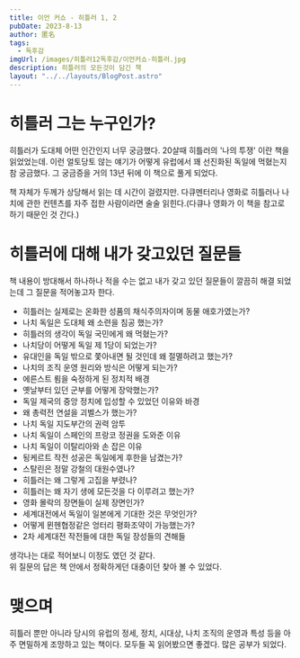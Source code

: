 ```yaml
---
title: 이언 커쇼 - 히틀러 1, 2
pubDate: 2023-8-13
author: 匿名
tags:
  - 독후감
imgUrl: /images/히틀러12독후감/이언커쇼-히틀러.jpg
description: 히틀러의 모든것이 담긴 책
layout: "../../layouts/BlogPost.astro"
---
```


# 히틀러 그는 누구인가?
히틀러가 도대체 어떤 인간인지 너무 궁금했다. 20살때 히틀러의 '나의 투쟁' 이란 책을 읽었었는데. 이런 얼토당토 않는 얘기가 어떻게 유럽에서 꽤 선진화된 독일에 먹혔는지 참 궁금했다. 그 궁금증을 거의 13년 뒤에 이 책으로 풀게 되었다.    

책 자체가 두께가 상당해서 읽는 데 시간이 걸렸지만. 다큐멘터리나 영화로 히틀러나 나치에 관한 컨텐츠를 자주 접한 사람이라면 술술 읽힌다.(다큐나 영화가 이 책을 참고로 하기 때문인 것 간다.)

# 히틀러에 대해 내가 갖고있던 질문들
책 내용이 방대해서 하나하나 적을 수는 없고 내가 갖고 있던 질문들이 깔끔히 해결 되었는데 그 질문을 적어놓고자 한다.

- 히틀러는 실제로는 온화한 성품의 채식주의자이며 동물 애호가였는가?
- 나치 독일은 도대체 왜 소련을 침공 했는가?
- 히틀러의 생각이 독일 국민에게 왜 먹혔는가?
- 나치당이 어떻게 독일 제 1당이 되었는가?
- 유대인을 독일 밖으로 쫓아내면 될 것인데 왜 절멸하려고 했는가?
- 나치의 조직 운영 원리와 방식은 어떻게 되는가?
- 에른스트 룀을 숙정하게 된 정치적 배경
- 옛날부터 있던 군부를 어떻게 장악했는가?
- 독일 제국의 중앙 정치에 입성할 수 있었던 이유와 바경
- 왜 총력전 연설을 괴벨스가 했는가? 
- 나치 독일 지도부간의 권력 암투
- 나치 독일이 스페인의 프랑코 정권을 도와준 이유
- 나치 독일이 이탈리아와 손 잡은 이유
- 됭케르트 작전 성공은 독일에게 후한을 남겼는가?
- 스탈린은 정말 강철의 대원수였나? 
- 히틀러는 왜 그렇게 고집을 부렸나?
- 히틀러는 왜 자기 생에 모든것을 다 이루려고 했는가?
- 영화 몰락의 장면들이 실제 장면인가? 
- 세계대전에서 독일이 일본에게 기대한 것은 무엇인가?
- 어떻게 뮌헨협정같은 엉터리 평화조약이 가능했는가?
- 2차 세계대전 작전들에 대한 독일 장성들의 견해들

생각나는 대로 적어보니 이정도 였던 것 같다.  
위 질문의 답은 책 안에서 정확하게던 대충이던 찾아 볼 수 있었다. 

# 맺으며
히틀러 뿐만 아니라 당시의 유럽의 정세, 정치, 시대상, 나치 조직의 운영과 특성 등을 아주 면밀하게 조망하고 있는 책이다. 모두들 꼭 읽어봤으면 좋겠다. 많은 공부가 되었다.
